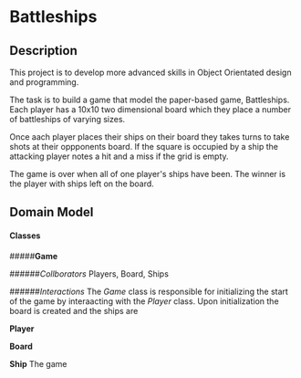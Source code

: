 # Battleships

## Description

This project is to develop more advanced skills in Object Orientated
design and programming.

The task is to build a game that model the paper-based game,
Battleships. Each player has a 10x10 two dimensional board which they place a number of
battleships of varying sizes.

Once aach player places their ships on their board they takes turns to
take shots at their oppponents board. If the square is occupied by
a ship the attacking player notes a hit and a miss if the grid is empty.

The game is over when all of one player's ships have been. The winner is
the player with ships left on the board.

## Domain Model

#### Classes

#####**Game**

######*Collborators*
Players, Board, Ships

######*Interactions*
The *Game* class is responsible for initializing the start of the game
by interaacting with the *Player* class. Upon initialization the board
is created and the ships are 

**Player**

**Board**

**Ship**
The game
